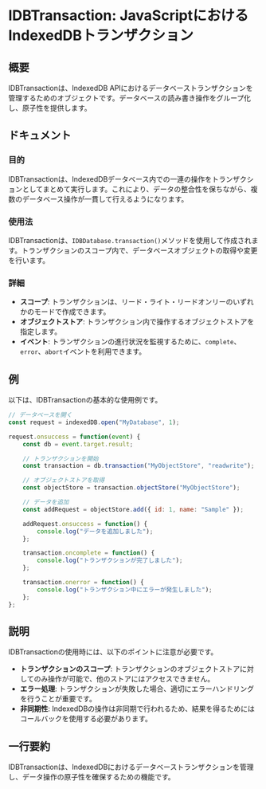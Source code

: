 <!--
Meta Description: # IDBTransaction: JavaScriptにおけるIndexedDBトランザクション ## 概要 IDBTransactionは、IndexedDB APIにおけるデータベーストランザクションを管理するためのオブジェクトです。データベースの読み書き操作をグループ化し、原子性を提供します...
Meta Keywords: transaction, const, idbtransactionは, function, objectstore
-->

# IDBTransaction: JavaScriptにおけるIndexedDBトランザクション

## 概要
IDBTransactionは、IndexedDB APIにおけるデータベーストランザクションを管理するためのオブジェクトです。データベースの読み書き操作をグループ化し、原子性を提供します。

## ドキュメント

### 目的
IDBTransactionは、IndexedDBデータベース内での一連の操作をトランザクションとしてまとめて実行します。これにより、データの整合性を保ちながら、複数のデータベース操作が一貫して行えるようになります。

### 使用法
IDBTransactionは、`IDBDatabase.transaction()`メソッドを使用して作成されます。トランザクションのスコープ内で、データベースオブジェクトの取得や変更を行います。

### 詳細
- **スコープ**: トランザクションは、リード・ライト・リードオンリーのいずれかのモードで作成できます。
- **オブジェクトストア**: トランザクション内で操作するオブジェクトストアを指定します。
- **イベント**: トランザクションの進行状況を監視するために、`complete`、`error`、`abort`イベントを利用できます。

## 例
以下は、IDBTransactionの基本的な使用例です。

```javascript
// データベースを開く
const request = indexedDB.open("MyDatabase", 1);

request.onsuccess = function(event) {
    const db = event.target.result;

    // トランザクションを開始
    const transaction = db.transaction("MyObjectStore", "readwrite");

    // オブジェクトストアを取得
    const objectStore = transaction.objectStore("MyObjectStore");

    // データを追加
    const addRequest = objectStore.add({ id: 1, name: "Sample" });

    addRequest.onsuccess = function() {
        console.log("データを追加しました");
    };

    transaction.oncomplete = function() {
        console.log("トランザクションが完了しました");
    };

    transaction.onerror = function() {
        console.log("トランザクション中にエラーが発生しました");
    };
};
```

## 説明
IDBTransactionの使用時には、以下のポイントに注意が必要です。

- **トランザクションのスコープ**: トランザクションのオブジェクトストアに対してのみ操作が可能で、他のストアにはアクセスできません。
- **エラー処理**: トランザクションが失敗した場合、適切にエラーハンドリングを行うことが重要です。
- **非同期性**: IndexedDBの操作は非同期で行われるため、結果を得るためにはコールバックを使用する必要があります。

## 一行要約
IDBTransactionは、IndexedDBにおけるデータベーストランザクションを管理し、データ操作の原子性を確保するための機能です。